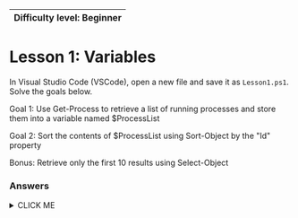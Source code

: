 | Difficulty level: Beginner |
| --- |

# Lesson 1: Variables

In Visual Studio Code (VSCode), open a new file and save it as `Lesson1.ps1`. Solve the goals below.

Goal 1: Use Get-Process to retrieve a list of running processes and store them into a variable named $ProcessList

Goal 2: Sort the contents of $ProcessList using Sort-Object by the "Id" property

Bonus: Retrieve only the first 10 results using Select-Object

### Answers
<details><summary>CLICK ME</summary>

#### Goal 1
```[Array]$ProcessList = Get-Process```

#### Goal 2
```[Array]$ProcessList | Sort-Object -Property Id```

#### Bonus
```
[Int]$Result = 10
[Array]$ProcessList | Sort-Object -Property Id | Select-Object -First $Result
```

</details>